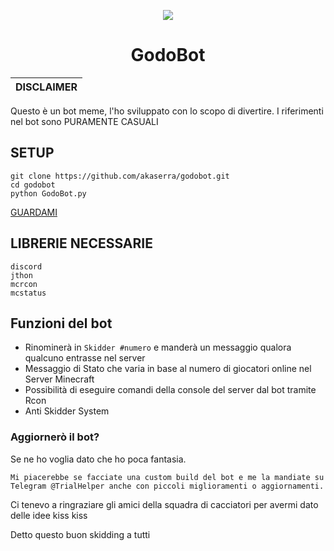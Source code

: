 <p align="center">
  <img src="https://cdn.discordapp.com/attachments/984091942549852190/1070380955371585638/godobot.png">
</p>

<h1 align="center">GodoBot</h1>

|DISCLAIMER|
|-------------------------------------------------|
Questo è un bot meme, l'ho sviluppato con lo scopo di divertire. I riferimenti nel bot sono PURAMENTE CASUALI

## SETUP

```
git clone https://github.com/akaserra/godobot.git
cd godobot
python GodoBot.py
```
[GUARDAMI](https://youtu.be/J4TLLSi6h-4)


## LIBRERIE NECESSARIE

```
discord
jthon
mcrcon
mcstatus
```

## Funzioni del bot

- Rinominerà in `Skidder #numero` e manderà un messaggio qualora qualcuno entrasse nel server
- Messaggio di Stato che varia in base al numero di giocatori online nel Server Minecraft
- Possibilità di eseguire comandi della console del server dal bot tramite Rcon 
- Anti Skidder System

### Aggiornerò il bot?

Se ne ho voglia dato che ho poca fantasia.

```
Mi piacerebbe se facciate una custom build del bot e me la mandiate su Telegram @TrialHelper anche con piccoli miglioramenti o aggiornamenti.
```

Ci tenevo a ringraziare gli amici della squadra di cacciatori per avermi dato delle idee kiss kiss

Detto questo buon skidding a tutti
